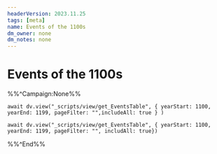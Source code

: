 ```yaml
---
headerVersion: 2023.11.25
tags: [meta]
name: Events of the 1100s
dm_owner: none
dm_notes: none
---
```

# Events of the 1100s

%%^Campaign:None%%
```dataviewjs
await dv.view("_scripts/view/get_EventsTable", { yearStart: 1100, yearEnd: 1199, pageFilter: "",includeAll: true } )
```
```dataviewjs
await dv.view("_scripts/view/get_EventsTable", { yearStart: 1100, yearEnd: 1199, pageFilter: "", includAll: true})
```

%%^End%%